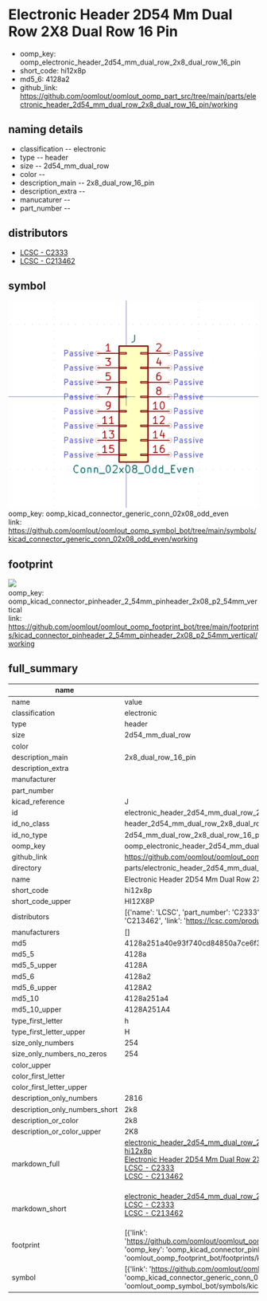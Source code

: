 # Electronic Header 2D54 Mm Dual Row 2X8 Dual Row 16 Pin

  
* oomp_key: oomp_electronic_header_2d54_mm_dual_row_2x8_dual_row_16_pin 
* short_code: hi12x8p
* md5_6: 4128a2  
* github_link: https://github.com/oomlout/oomlout_oomp_part_src/tree/main/parts/electronic_header_2d54_mm_dual_row_2x8_dual_row_16_pin/working  
## naming details
* classification -- electronic
* type -- header
* size -- 2d54_mm_dual_row
* color -- 
* description_main -- 2x8_dual_row_16_pin
* description_extra -- 
* manucaturer -- 
* part_number -- 

## distributors
* [LCSC - C2333](https://lcsc.com/product-detail/C2333.html)   
* [LCSC - C213462](https://lcsc.com/product-detail/C213462.html)   


## symbol

![](symbol/0/working/working_600.png)  
oomp_key: oomp_kicad_connector_generic_conn_02x08_odd_even  
link: https://github.com/oomlout/oomlout_oomp_symbol_bot/tree/main/symbols/kicad_connector_generic_conn_02x08_odd_even/working  

## footprint

![](footprint/0/working/working_600.png)  
oomp_key: oomp_kicad_connector_pinheader_2_54mm_pinheader_2x08_p2_54mm_vertical  
link: https://github.com/oomlout/oomlout_oomp_footprint_bot/tree/main/footprints/kicad_connector_pinheader_2_54mm_pinheader_2x08_p2_54mm_vertical/working  

## full_summary
| name | value | 
| --- | --- | 
| name | value | 
| classification | electronic | 
| type | header | 
| size | 2d54_mm_dual_row | 
| color |  | 
| description_main | 2x8_dual_row_16_pin | 
| description_extra |  | 
| manufacturer |  | 
| part_number |  | 
| kicad_reference | J | 
| id | electronic_header_2d54_mm_dual_row_2x8_dual_row_16_pin | 
| id_no_class | header_2d54_mm_dual_row_2x8_dual_row_16_pin | 
| id_no_type | 2d54_mm_dual_row_2x8_dual_row_16_pin | 
| oomp_key | oomp_electronic_header_2d54_mm_dual_row_2x8_dual_row_16_pin | 
| github_link | https://github.com/oomlout/oomlout_oomp_part_src/tree/main/parts/electronic_header_2d54_mm_dual_row_2x8_dual_row_16_pin/working | 
| directory | parts/electronic_header_2d54_mm_dual_row_2x8_dual_row_16_pin | 
| name | Electronic Header 2D54 Mm Dual Row 2X8 Dual Row 16 Pin | 
| short_code | hi12x8p | 
| short_code_upper | HI12X8P | 
| distributors | [{'name': 'LCSC', 'part_number': 'C2333', 'link': 'https://lcsc.com/product-detail/C2333.html', 'id': 'distributor_lcsc'}, {'name': 'LCSC', 'part_number': 'C213462', 'link': 'https://lcsc.com/product-detail/C213462.html', 'id': 'distributor_lcsc'}] | 
| manufacturers | [] | 
| md5 | 4128a251a40e93f740cd84850a7ce6f3 | 
| md5_5 | 4128a | 
| md5_5_upper | 4128A | 
| md5_6 | 4128a2 | 
| md5_6_upper | 4128A2 | 
| md5_10 | 4128a251a4 | 
| md5_10_upper | 4128A251A4 | 
| type_first_letter | h | 
| type_first_letter_upper | H | 
| size_only_numbers | 254 | 
| size_only_numbers_no_zeros | 254 | 
| color_upper |  | 
| color_first_letter |  | 
| color_first_letter_upper |  | 
| description_only_numbers | 2816 | 
| description_only_numbers_short | 2k8 | 
| description_or_color | 2k8 | 
| description_or_color_upper | 2K8 | 
| markdown_full | [electronic_header_2d54_mm_dual_row_2x8_dual_row_16_pin](https://github.com/oomlout/oomlout_oomp_part_src/tree/main/parts/electronic_header_2d54_mm_dual_row_2x8_dual_row_16_pin/working)<br>[hi12x8p](https://github.com/oomlout/oomlout_oomp_part_src/tree/main/parts/electronic_header_2d54_mm_dual_row_2x8_dual_row_16_pin/working)<br>[Electronic Header 2D54 Mm Dual Row 2X8 Dual Row 16 Pin](https://github.com/oomlout/oomlout_oomp_part_src/tree/main/parts/electronic_header_2d54_mm_dual_row_2x8_dual_row_16_pin/working)<br>[LCSC - C2333<br>](https://lcsc.com/product-detail/C2333.html)[LCSC - C213462<br>](https://lcsc.com/product-detail/C213462.html)<br> | 
| markdown_short | [electronic_header_2d54_mm_dual_row_2x8_dual_row_16_pin](https://github.com/oomlout/oomlout_oomp_part_src/tree/main/parts/electronic_header_2d54_mm_dual_row_2x8_dual_row_16_pin/working)<br>[LCSC - C2333<br>](https://lcsc.com/product-detail/C2333.html)[LCSC - C213462<br>](https://lcsc.com/product-detail/C213462.html)<br> | 
| footprint | [{'link': 'https://github.com/oomlout/oomlout_oomp_footprint_bot/tree/main/foootprntss/kicad_connector_pinheader_2_54mm_pinheader_2x08_p2_54mm_vertical', 'oomp_key': 'oomp_kicad_connector_pinheader_2_54mm_pinheader_2x08_p2_54mm_vertical', 'directory': 'oomlout_oomp_footprint_bot/footprints/kicad_connector_pinheader_2_54mm_pinheader_2x08_p2_54mm_vertical//working/working.kicad_mod'}] | 
| symbol | [{'link': 'https://github.com/oomlout/oomlout_oomp_symbol_bot/tree/main/symbols/kicad_connector_generic_conn_02x08_odd_even', 'oomp_key': 'oomp_kicad_connector_generic_conn_02x08_odd_even', 'directory': 'oomlout_oomp_symbol_bot/symbols/kicad_connector_generic_conn_02x08_odd_even//working/working.kicad_sym'}] | 
